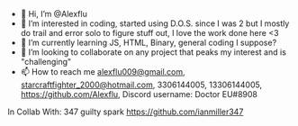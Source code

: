 - 👋 Hi, I’m @Alexflu
- 👀 I’m interested in coding, started using D.O.S. since I was 2 but I mostly do trail and error solo to figure stuff out, I love the work done here <3
- 🌱 I’m currently learning JS, HTML, Binary, general coding I suppose?
- 💞️ I’m looking to collaborate on any project that peaks my interest and is "challenging"
- 📫 How to reach me alexflu009@gmail.com, starcraftfighter_2000@hotmail.com, 3306144005, 13306144005, https://github.com/Alexflu, Discord username: Doctor EU#8908

In Collab With: 347 guilty spark https://github.com/ianmiller347

<!---
Alexflu/Alexflu is a ✨ special ✨ repository because its `README.md` (this file) appears on your GitHub profile.
You can click the Preview link to take a look at your changes.
--->
